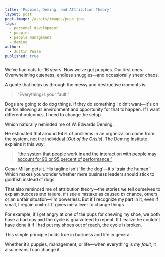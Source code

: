```yaml
---
title: 'Puppies, Deming, and Attribution Theory'
layout: post
post-image: /assets/images/pups.jpeg
tags:
  - personal development
  - puppies
  - people management
  - deming
author:
  - Justin Pease
published: true
---
```


We’ve had cats for 16 years. Now we’ve got puppies. Our first ones. Overwhelming cuteness, endless snuggles—and occasionally sheer chaos.

A quote that helps us through the messy and destructive moments is:

> “Everything is your fault.”

Dogs are going to do dog things. If they do something I didn’t want—it's on me for allowing an environment and opportunity for that to happen. If I want different outcomes, I need to change the setup.

Which naturally reminded me of W. Edwards Deming.

He estimated that around 94% of problems in an organization come from the system, not the individual (_Out of the Crisis_). The Deming Institute explains it this way:

> [“the system that people work in and the interaction with people may account for 90 or 95 percent of performance.”](https://deming.org/deming-on-management-appreciation-for-a-system/)

Cesar Millan gets it. His tagline isn't 'fix the dog'—it's 'train the human.' Which makes you wonder whether more business leaders should stick to goldfish instead of dogs.

That also reminded me of attribution theory—the stories we tell ourselves to explain success and failure. If I see a mistake as caused by chance, others, or an unfair situation—I’m powerless. But if I recognize my part in it, even if small, I regain control. It gives me a lever to change things.

For example, if I get angry at one of the pups for chewing my shoe, we both have a bad day and the cycle is guaranteed to repeat. If I realize he couldn't have done it if I had put my shoes out of reach, the cycle is broken.

This simple principle holds true in business and life in general.

Whether it’s puppies, management, or life—when everything is _my fault_, it also means I can change it.
